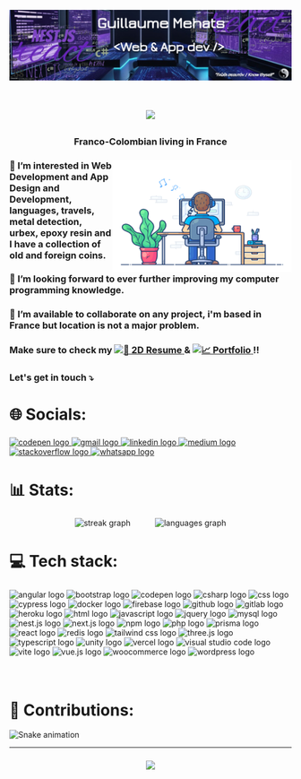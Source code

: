 ![Preview Image](https://github.com/0Memo/0Memo/blob/main/fondo1.png)

<h1 align="center">
  <a href="https://git.io/typing-svg">
    <img src="https://readme-typing-svg.herokuapp.com?font=Workbench&size=40&center=true&vCenter=true&color=6724BA&width=500&height=70&duration=8000&lines=Hello+there!+🌴;+I'm+Guillermo;" />
  </a>
</h1>

<h3 align="center">Franco-Colombian living in France</h3>

###

<img align="right" height="200" width="320" src="programmer.gif"  />

###

<h3 align="left">👀 I’m interested in Web Development and App Design and Development, languages, travels, metal detection, urbex, epoxy resin and I have a collection of old and foreign coins.</h3>

###

<h3 align="left">🚀 I’m looking forward to ever further improving my computer programming knowledge.</h3>

###

<h3 align="left">👷 I’m available to collaborate on any project, i'm based in France but location is not a major problem.</h3>

###

<h3 align="left">
  Make sure to check my
  <a href="https://guillermo-web.fr/cv2D/" target="_blank">
    <img src="https://img.shields.io/badge/📄%202D%20Resume-%2316101B?style=plastic&color=16101B" alt="📄 2D Resume" height="26">
  </a> & 
  <a href="https://memo-roomfolio.vercel.app/" target="_blank">
    <img src="https://img.shields.io/badge/📈%20Portfolio-%2316101B?style=plastic&color=16101B" alt="📈 Portfolio" height="26">
  </a> !!
</h3>

###

<h3 align="left">Let's get in touch ⤵️</h3>

###

<h1 align="left">🌐 Socials:</h1>

###

<div align="left">
  <a href="https://codepen.io/Cali85" target="_blank">
    <img src="https://img.shields.io/static/v1?message=Codepen&logo=codepen&label=&color=000000&logoColor=white&labelColor=&style=for-the-badge" height="35" alt="codepen logo"  />
  </a>
  <a href=mailto:"guillaume.mehats@gmail.com" target="_blank">
    <img src="https://img.shields.io/static/v1?message=Gmail&logo=gmail&label=&color=D14836&logoColor=white&labelColor=&style=for-the-badge" height="35" alt="gmail logo"  />
  </a>
  <a href="https://www.linkedin.com/in/guillaume-mehats/" target="_blank">
    <img src="https://img.shields.io/static/v1?message=LinkedIn&logo=linkedin&label=&color=0077B5&logoColor=white&labelColor=&style=for-the-badge" height="35" alt="linkedin logo"  />
  </a>
  <a href="https://medium.com/@guillaume.mehats" target="_blank">
    <img src="https://img.shields.io/static/v1?message=Medium&logo=medium&label=&color=12100E&logoColor=white&labelColor=&style=for-the-badge" height="35" alt="medium logo"  />
  </a>
  <a href="https://stackoverflow.com/users/18542563/guillermo" target="_blank">
    <img src="https://img.shields.io/static/v1?message=Stackoverflow&logo=stackoverflow&label=&color=FE7A16&logoColor=white&labelColor=&style=for-the-badge" height="35" alt="stackoverflow logo"  />
  </a>
  <a href="https://wa.me/33627723505" target="_blank">
    <img src="https://img.shields.io/static/v1?message=Whatsapp&logo=whatsapp&label=&color=25D366&logoColor=white&labelColor=&style=for-the-badge" height="35" alt="whatsapp logo"  />
  </a>
</div>

###

<h1 align="left">📊 Stats:</h1>

###

<div align="center">
  <img src="https://streak-stats.demolab.com?user=0Memo&locale=en&mode=daily&theme=midnight-purple&hide_border=false&border_radius=5" height="150" alt="streak graph" hspace="20"  />
  <img src="https://github-readme-stats.vercel.app/api/top-langs?username=0Memo&locale=en&hide_title=false&layout=compact&card_width=320&langs_count=5&theme=midnight-purple&hide_border=false" height="150" alt="languages graph" hspace="20" />
</div>

###

<h1 align="left">💻 Tech stack:</h1>

###

<div align="left">
  <img src="https://img.shields.io/badge/Angular-%23DD0031.svg?logo=angular&logoColor=white&labelColor=&style=for-the-badge" height="35" alt="angular logo"  />
  <img src="https://img.shields.io/badge/Bootstrap-7952B3?logo=bootstrap&logoColor=fff&labelColor=&style=for-the-badge" height="35" alt="bootstrap logo"  />
  <img src="https://img.shields.io/badge/CodePen-white?&logo=codepen&logoColor=black&labelColor=&style=for-the-badge" height="35" alt="codepen logo"  />
  <img src="https://custom-icon-badges.demolab.com/badge/C%23-%23239120.svg?logo=cshrp&logoColor=white&labelColor=&style=for-the-badge" height="35" alt="csharp logo"  />
  <img src="https://img.shields.io/badge/CSS-1572B6?logo=css3&logoColor=fff&labelColor=&style=for-the-badge" height="35" alt="css logo"  />
  <img src="https://img.shields.io/badge/Cypress-69D3A7?logo=cypress&logoColor=fff&labelColor=&style=for-the-badge" height="35" alt="cypress logo"  />
  <img src="https://img.shields.io/badge/Docker-2496ED?logo=docker&logoColor=fff&labelColor=&style=for-the-badge" height="35" alt="docker logo"  />
  <img src="https://img.shields.io/badge/Firebase-039BE5?logo=Firebase&logoColor=white&labelColor=&style=for-the-badge" height="35" alt="firebase logo"  />
  <img src="https://img.shields.io/badge/GitHub-%23121011.svg?logo=github&logoColor=white&labelColor=&style=for-the-badge" height="35" alt="github logo"  />
  <img src="https://img.shields.io/badge/GitLab-FC6D26?logo=gitlab&logoColor=fff&labelColor=&style=for-the-badge" height="35" alt="gitlab logo"  />
  <img src="https://img.shields.io/badge/Heroku-430098?logo=heroku&logoColor=fffe&labelColor=&style=for-the-badge" height="35" alt="heroku logo"  />
  <img src="https://img.shields.io/badge/HTML-%23E34F26.svg?logo=html5&logoColor=white&labelColor=&style=for-the-badge" height="35" alt="html logo"  />
  <img src="https://img.shields.io/badge/JavaScript-F7DF1E?logo=javascript&logoColor=000&labelColor=&style=for-the-badge" height="35" alt="javascript logo"  />
  <img src="https://img.shields.io/badge/jQuery-0769AD?logo=jquery&logoColor=fff&labelColor=&style=for-the-badge" height="35" alt="jquery logo"  />
  <img src="https://img.shields.io/badge/MySQL-4479A1?logo=mysql&logoColor=fff&labelColor=&style=for-the-badge" height="35" alt="mysql logo"  />
  <img src="https://img.shields.io/badge/Nest.js-%23E0234E.svg?logo=nestjs&logoColor=white&labelColor=&style=for-the-badge" height="35" alt="nest.js logo"  />
  <img src="https://img.shields.io/badge/Next.js-black?logo=next.js&logoColor=white&labelColor=&style=for-the-badge" height="35" alt="next.js logo"  />
  <img src="https://img.shields.io/badge/npm-CB3837?logo=npm&logoColor=fff&labelColor=&style=for-the-badge" height="35" alt="npm logo"  />
  <img src="https://img.shields.io/badge/php-%23777BB4.svg?&logo=php&logoColor=white&labelColor=&style=for-the-badge" height="35" alt="php logo"  />
  <img src="https://img.shields.io/badge/Prisma-2D3748?logo=prisma&logoColor=white&labelColor=&style=for-the-badge" height="35" alt="prisma logo"  />
  <img src="https://img.shields.io/badge/React-%2320232a.svg?logo=react&logoColor=%2361DAFB&labelColor=&style=for-the-badge" height="35" alt="react logo"  />
  <img src="https://img.shields.io/badge/Redis-%23DD0031.svg?logo=redis&logoColor=white&labelColor=&style=for-the-badge" height="35" alt="redis logo"  />
  <img src="https://img.shields.io/badge/Tailwind%20CSS-%2338B2AC.svg?logo=tailwind-css&logoColor=white&labelColor=&style=for-the-badge" height="35" alt="tailwind css logo"  />
  <img src="https://img.shields.io/badge/Three.js-000?logo=threedotjs&logoColor=fff&labelColor=&style=for-the-badge" height="35" alt="three.js logo"  />
  <img src="https://img.shields.io/badge/TypeScript-3178C6?logo=typescript&logoColor=fff&labelColor=&style=for-the-badge" height="35" alt="typescript logo"  />
  <img src="https://img.shields.io/badge/Unity-%23000000.svg?logo=unity&logoColor=white&labelColor=&style=for-the-badge" height="35" alt="unity logo"  />
  <img src="https://img.shields.io/badge/Vercel-%23000000.svg?logo=vercel&logoColor=white&labelColor=&style=for-the-badge" height="35" alt="vercel logo"  />
  <img src="https://custom-icon-badges.demolab.com/badge/Visual%20Studio%20Code-0078d7.svg?logo=vsc&logoColor=white&labelColor=&style=for-the-badge" height="35" alt="visual studio code logo"  />
  <img src="https://img.shields.io/badge/Vite-646CFF?logo=vite&logoColor=fff&labelColor=&style=for-the-badge" height="35" alt="vite logo"  />
  <img src="https://img.shields.io/badge/Vue.js-4FC08D?logo=vuedotjs&logoColor=fff&labelColor=&style=for-the-badge" height="35" alt="vue.js logo"  />
  <img src="https://img.shields.io/badge/WooCommerce-96588A?logo=woocommerce&logoColor=fff&labelColor=&style=for-the-badge" height="35" alt="woocommerce logo"  />
  <img src="https://img.shields.io/badge/WordPress-%2321759B.svg?logo=wordpress&logoColor=white&labelColor=&style=for-the-badge" height="35" alt="wordpress logo"  />
</div>

###

<br clear="both">

<h1 align="left">🐍 Contributions:</h1>

<picture>
  <source media="(prefers-color-scheme: dark)" srcset="https://raw.githubusercontent.com/0Memo/0Memo/output/github-snake-dark.svg" alt="Snake dark" />
  <source media="(prefers-color-scheme: light)" srcset="https://raw.githubusercontent.com/0Memo/0Memo/output/github-snake.svg" alt="Snake light" />
  <img src="https://raw.githubusercontent.com/0Memo/0Memo/output/snake.svg" alt="Snake animation" />
</picture>

<hr>

<h3 align="center">
  <a href="https://git.io/typing-svg">
    <img src="https://readme-typing-svg.herokuapp.com?font=Workbench&size=40&center=true&vCenter=true&color=6724BA&width=600&height=70&duration=8000&lines=Until+I+can+hear+from+you+📨;Have+a+wonderful+day!+💫;" />
  </a>
</h3>

###

<!---
0Memo/0Memo is a ✨ special ✨ repository because its `README.md` (this file) appears on your GitHub profile.
You can click the Preview link to take a look at your changes.
--->
